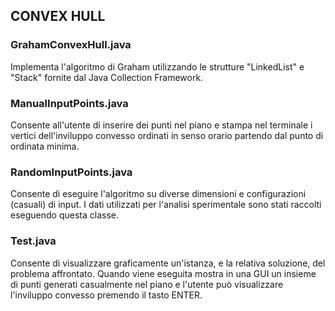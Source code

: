 ## CONVEX HULL

### GrahamConvexHull.java
Implementa l'algoritmo di Graham utilizzando le strutture "LinkedList" e "Stack" fornite dal Java Collection Framework.

### ManualInputPoints.java
Consente all'utente di inserire dei punti nel piano e stampa nel terminale i vertici dell'inviluppo convesso ordinati in senso orario partendo dal punto di ordinata minima.

### RandomInputPoints.java
Consente di eseguire l'algoritmo su diverse dimensioni e configurazioni (casuali) di input. I dati utilizzati per l'analisi sperimentale sono stati raccolti eseguendo questa classe.

### Test.java
Consente di visualizzare graficamente un'istanza, e la relativa soluzione, del problema affrontato.
Quando viene eseguita mostra in una GUI un insieme di punti generati casualmente nel piano e l'utente può visualizzare l'inviluppo convesso premendo il tasto ENTER.
